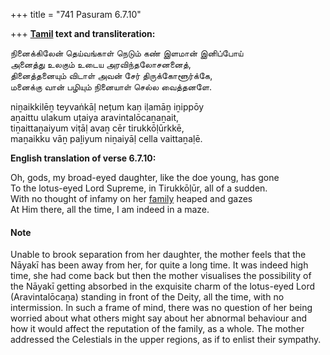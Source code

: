 +++
title = "741 Pasuram 6.7.10"

+++
**[Tamil](/definition/tamil#history "show Tamil definitions") text and transliteration:**

நினைக்கிலேன் தெய்வங்காள் நெடும் கண் இளமான் இனிப்போய்  
அனைத்து உலகும் உடைய அரவிந்தலோசனனைத்,  
தினைத்தனையும் விடாள் அவன் சேர் திருக்கோளூர்க்கே,  
மனைக்கு வான் பழியும் நினையாள் செல்ல வைத்தனளே.

niṉaikkilēṉ teyvaṅkāḷ neṭum kaṇ iḷamāṉ iṉippōy  
aṉaittu ulakum uṭaiya aravintalōcaṉaṉait,  
tiṉaittaṉaiyum viṭāḷ avaṉ cēr tirukkōḷūrkkē,  
maṉaikku vāṉ paḻiyum niṉaiyāḷ cella vaittaṉaḷē.

**English translation of verse 6.7.10:**

Oh, gods, my broad-eyed daughter, like the doe young, has gone  
To the lotus-eyed Lord Supreme, in Tirukkōḷūr, all of a sudden.  
With no thought of infamy on her [family](/definition/family#history "show family definitions") heaped and gazes  
At Him there, all the time, I am indeed in a maze.

#### Note

Unable to brook separation from her daughter, the mother feels that the Nāyakī has been away from her, for quite a long time. It was indeed high time, she had come back but then the mother visualises the possibility of the Nāyakī getting absorbed in the exquisite charm of the lotus-eyed Lord (Aravintalōcaṉa) standing in front of the Deity, all the time, with no intermission. In such a frame of mind, there was no question of her being worried about what others might say about her abnormal behaviour and how it would affect the reputation of the family, as a whole. The mother addressed the Celestials in the upper regions, as if to enlist their sympathy.


